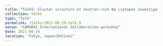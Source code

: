 ```yaml
---
title: "Talk5: Cluster structure of neutron-rich Be isotopes investigated via 𝒑, 𝒑𝜶 reaction in inverse kinematics at 150 MeV/u"
collection: talks
type: "Talk"
permalink: /talks/2021-08-29-talk-5
venue: "SAMURAI International Collaboration workshop"
date: 2021-08-29
location: "Tokyo, Japan(Online)"
---
```


